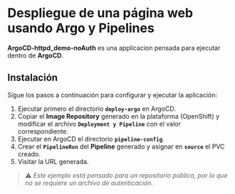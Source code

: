 # Despliegue de una página web usando Argo y Pipelines
**ArgoCD-httpd_demo-noAuth** es una applicacion pensada para ejecutar dentro de **ArgoCD**.

## Instalación
Sigue los pasos a continuación para configurar y ejecutar la aplicación:
1. Ejecutar primero el directorio **`deploy-argo`** en ArgoCD.  
2. Copiar el **Image Repository** generado en la plataforma (OpenShift) y modificar el archivo **`Deployment y Pipeline`** con el valor correspondiente.  
3. Ejecutar en ArgoCD el directorio **`pipeline-config`**.  
4. Crear el **`PipelineRun`** del **Pipeline** generado y asignar en **`source`** el PVC creado.  
5. Visitar la URL generada.

> ⚠️ *Este ejemplo está pensado para un repositorio público, por lo que no se requiere un archivo de autenticación.*

